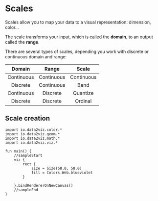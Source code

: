 # Scales

Scales allow you to map your data to a visual representation: dimension, color... 

The scale transforms your input, which is called the **domain**, to an output called the **range**.

There are several types of scales, depending you work with discrete or continuous domain and range:

| Domain |  Range |  Scale |
|:---:|:---:|:---:|
| Continuous | Continuous  |  Continuous |
|  Discrete |  Continuous | Band |
| Continuous  | Discrete  |  Quantize |
| Discrete  | Discrete  |  Ordinal |


## Scale creation



```height=50
import io.data2viz.color.*
import io.data2viz.geom.*
import io.data2viz.math.*
import io.data2viz.viz.*

fun main() {
    //sampleStart
    viz {
        rect {
            size = Size(50.0, 50.0)
            fill = Colors.Web.blueviolet
        }

    }.bindRendererOnNewCanvas()
    //sampleEnd
}
```
